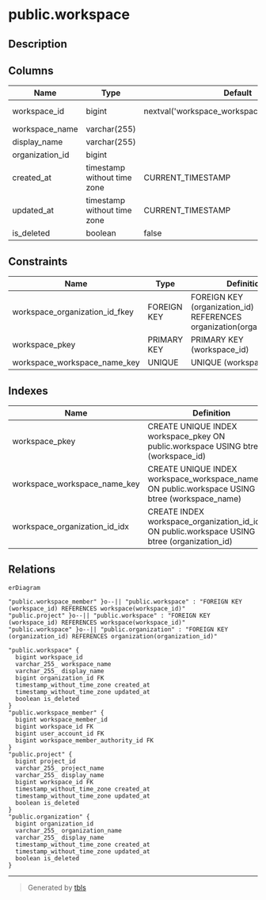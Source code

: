 # public.workspace

## Description

## Columns

| Name            | Type                        | Default                                         | Nullable | Children                                                                                  | Parents                                       | Comment |
| --------------- | --------------------------- | ----------------------------------------------- | -------- | ----------------------------------------------------------------------------------------- | --------------------------------------------- | ------- |
| workspace_id    | bigint                      | nextval('workspace_workspace_id_seq'::regclass) | false    | [public.workspace_member](public.workspace_member.md) [public.project](public.project.md) |                                               |         |
| workspace_name  | varchar(255)                |                                                 | false    |                                                                                           |                                               |         |
| display_name    | varchar(255)                |                                                 | false    |                                                                                           |                                               |         |
| organization_id | bigint                      |                                                 | false    |                                                                                           | [public.organization](public.organization.md) |         |
| created_at      | timestamp without time zone | CURRENT_TIMESTAMP                               | false    |                                                                                           |                                               |         |
| updated_at      | timestamp without time zone | CURRENT_TIMESTAMP                               | false    |                                                                                           |                                               |         |
| is_deleted      | boolean                     | false                                           | false    |                                                                                           |                                               |         |

## Constraints

| Name                           | Type        | Definition                                                             |
| ------------------------------ | ----------- | ---------------------------------------------------------------------- |
| workspace_organization_id_fkey | FOREIGN KEY | FOREIGN KEY (organization_id) REFERENCES organization(organization_id) |
| workspace_pkey                 | PRIMARY KEY | PRIMARY KEY (workspace_id)                                             |
| workspace_workspace_name_key   | UNIQUE      | UNIQUE (workspace_name)                                                |

## Indexes

| Name                          | Definition                                                                                        |
| ----------------------------- | ------------------------------------------------------------------------------------------------- |
| workspace_pkey                | CREATE UNIQUE INDEX workspace_pkey ON public.workspace USING btree (workspace_id)                 |
| workspace_workspace_name_key  | CREATE UNIQUE INDEX workspace_workspace_name_key ON public.workspace USING btree (workspace_name) |
| workspace_organization_id_idx | CREATE INDEX workspace_organization_id_idx ON public.workspace USING btree (organization_id)      |

## Relations

```mermaid
erDiagram

"public.workspace_member" }o--|| "public.workspace" : "FOREIGN KEY (workspace_id) REFERENCES workspace(workspace_id)"
"public.project" }o--|| "public.workspace" : "FOREIGN KEY (workspace_id) REFERENCES workspace(workspace_id)"
"public.workspace" }o--|| "public.organization" : "FOREIGN KEY (organization_id) REFERENCES organization(organization_id)"

"public.workspace" {
  bigint workspace_id
  varchar_255_ workspace_name
  varchar_255_ display_name
  bigint organization_id FK
  timestamp_without_time_zone created_at
  timestamp_without_time_zone updated_at
  boolean is_deleted
}
"public.workspace_member" {
  bigint workspace_member_id
  bigint workspace_id FK
  bigint user_account_id FK
  bigint workspace_member_authority_id FK
}
"public.project" {
  bigint project_id
  varchar_255_ project_name
  varchar_255_ display_name
  bigint workspace_id FK
  timestamp_without_time_zone created_at
  timestamp_without_time_zone updated_at
  boolean is_deleted
}
"public.organization" {
  bigint organization_id
  varchar_255_ organization_name
  varchar_255_ display_name
  timestamp_without_time_zone created_at
  timestamp_without_time_zone updated_at
  boolean is_deleted
}
```

---

> Generated by [tbls](https://github.com/k1LoW/tbls)
